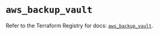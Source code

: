 # `aws_backup_vault`

Refer to the Terraform Registry for docs: [`aws_backup_vault`](https://registry.terraform.io/providers/hashicorp/aws/5.41.0/docs/resources/backup_vault).
